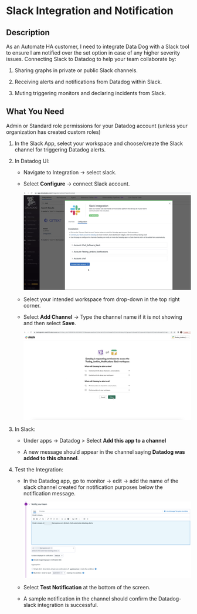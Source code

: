 # Slack Integration and Notification

## Description

As an Automate HA customer, I need to integrate Data Dog with a Slack tool to ensure I am notified over the set option in case of any higher severity issues.
Connecting Slack to Datadog to help your team collaborate by:

1. Sharing graphs in private or public Slack channels.

1. Receiving alerts and notifications from Datadog within Slack.

1. Muting triggering monitors and declaring incidents from Slack.

## What You Need

Admin or Standard role permissions for your Datadog account (unless your organization has created custom roles)

1. In the Slack App, select your workspace and choose/create the Slack channel for triggering Datadog alerts.

1. In Datadog UI:

    * Navigate to Integration -> select slack.

    * Select **Configure** -> connect Slack account.

        ![Connecting slack channel](Images/Slack_integration.png)

    * Select your intended workspace from drop-down in the top right corner.

    * Select **Add Channel** -> Type the channel name if it is not showing and then select **Save**.

        ![Selecting slack workspace](Images/Slack_workspace.png)

1. In Slack:

    * Under apps -> Datadog > Select **Add this app to a channel**

    * A new message should appear in the channel saying **Datadog was added to this channel**.

1. Test the Integration:

    * In the Datadog app, go to monitor -> edit -> add the name of the slack channel created for notification purposes below the notification message.

        ![Selecting slack channel](Images/Slack_channel_name_selection.png)

    * Select **Test Notification** at the bottom of the screen.

    * A sample notification in the channel should confirm the Datadog-slack integration is successful.
